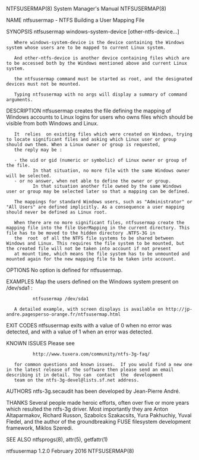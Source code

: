 NTFSUSERMAP(8)                                                                          System Manager's Manual                                                                         NTFSUSERMAP(8)

NAME
       ntfsusermap - NTFS Building a User Mapping File

SYNOPSIS
       ntfsusermap windows-system-device [other-ntfs-device...]

       Where windows-system-device is the device containing the Windows system whose users are to be mapped to current Linux system.

       And other-ntfs-device is another device containing files which are to be accessed both by the Windows mentioned above and current Linux system.

       the ntfsusermap command must be started as root, and the designated devices must not be mounted.

       Typing ntfsusermap with no args will display a summary of command arguments.

DESCRIPTION
       ntfsusermap creates the file defining the mapping of Windows accounts to Linux logins for users who owns files which should be visible from both Windows and Linux.

       It  relies  on existing files which were created on Windows, trying to locate significant files and asking which Linux user or group should own them. When a Linux owner or group is requested,
       the reply may be :

       - the uid or gid (numeric or symbolic) of Linux owner or group of the file.
              In that situation, no more file with the same Windows owner will be selected.
       - or no answer, when not able to define the owner or group.
              In that situation another file owned by the same Windows user or group may be selected later so that a mapping can be defined.

       The mappings for standard Windows users, such as "Administrator" or "All Users" are defined implicitly. As a consequence a user mapping should never be defined as Linux root.

       When there are no more significant files, ntfsusermap create the mapping file into the file UserMapping in the current directory. This file has to be moved to the hidden directory .NTFS-3G in
       the  root  of all the NTFS file systems to be shared between Windows and Linux. This requires the file system to be mounted, but the created file will not be taken into account if not present
       at mount time, which means the file system has to be unmounted and mounted again for the new mapping file to be taken into account.

OPTIONS
       No option is defined for ntfsusermap.

EXAMPLES
       Map the users defined on the Windows system present on /dev/sda1 :

              ntfsusermap /dev/sda1

       A detailed example, with screen displays is available on http://jp-andre.pagesperso-orange.fr/ntfsusermap.html

EXIT CODES
       ntfsusermap exits with a value of 0 when no error was detected, and with a value of 1 when an error was detected.

KNOWN ISSUES
       Please see

              http://www.tuxera.com/community/ntfs-3g-faq/

       for common questions and known issues.  If you would find a new one in the latest release of the software then please send an email describing it in detail. You can  contact  the  development
       team on the ntfs-3g-devel@lists.sf.net address.

AUTHORS
       ntfs-3g.secaudit has been developed by Jean-Pierre André.

THANKS
       Several  people  made  heroic efforts, often over five or more years which resulted the ntfs-3g driver. Most importantly they are Anton Altaparmakov, Richard Russon, Szabolcs Szakacsits, Yura
       Pakhuchiy, Yuval Fledel, and the author of the groundbreaking FUSE filesystem development framework, Miklos Szeredi.

SEE ALSO
       ntfsprogs(8), attr(5), getfattr(1)

ntfsusermap 1.2.0                                                                            February 2016                                                                              NTFSUSERMAP(8)
